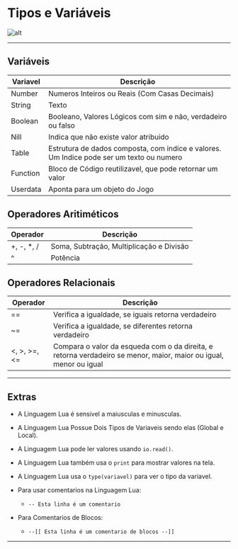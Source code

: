 # Tipos e Variáveis

![alt](https://miro.medium.com/v2/resize:fit:7680/1*y4UWsCvhMNNiVhuwK-dOKg.jpeg)

---

## Variáveis
| Variavel | Descrição                                                                                |
| -------- | ---------------------------------------------------------------------------------------- |
| Number   | Numeros Inteiros ou Reais (Com Casas Decimais)                                           |
| String   | Texto                                                                                    |
| Boolean  | Booleano, Valores Lógicos com sim e não, verdadeiro ou falso                             |
| Nill     | Indica que não existe valor atribuido                                                    |
| Table    | Estrutura de dados composta, com indice e valores. Um Indice pode ser um texto ou numero |
| Function | Bloco de Código reutilizavel, que pode retornar um valor                                 |
| Userdata | Aponta para um objeto do Jogo                                                            |

## Operadores Aritiméticos
| Operador   | Descrição                                |
| ---------- | ---------------------------------------- |
| +, -, *, / | Soma, Subtração, Multiplicação e Divisão |
| ^          | Potência                                 |

## Operadores Relacionais
| Operador     | Descrição                                                                                                         |
| ------------ | ----------------------------------------------------------------------------------------------------------------- |
| ==           | Verifica a igualdade, se iguais retorna verdadeiro                                                                |
| ~=           | Verifica a igualdade, se diferentes retorna verdadeiro                                                            |
| <, >, >=, <= | Compara o valor da esqueda com o da direita, e retorna verdadeiro se menor, maior, maior ou igual, menor ou igual |

---

## Extras
- A Linguagem Lua é sensivel a maiusculas e minusculas.
- A Linguagem Lua Possue Dois Tipos de Variaveis sendo elas (Global e Local).
- A Linguagem Lua pode ler valores usando `io.read()`.
- A Linguagem Lua também usa o `print` para mostrar valores na tela.
- A Linguagem Lua usa o `type(variavel)` para ver o tipo da variavel.

- Para usar comentarios na Linguagem Lua:
  - `-- Esta linha é um comentario`
- Para Comentarios de Blocos:
  - `--[[ Esta linha é um comentario de blocos --]]`

---